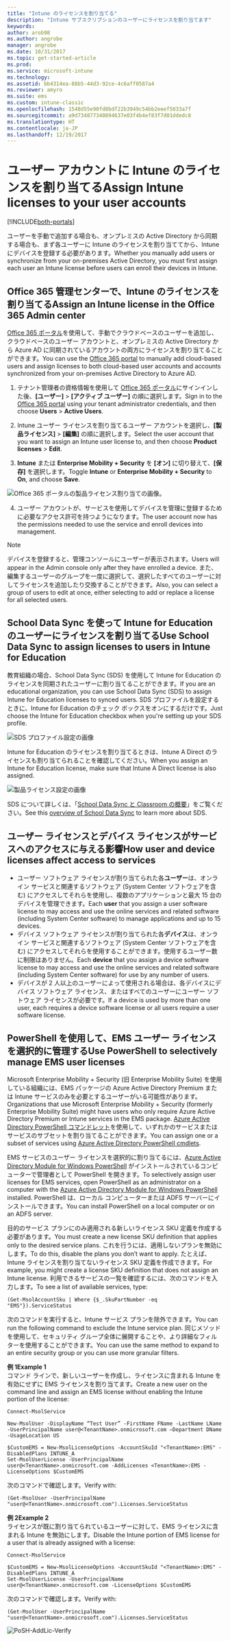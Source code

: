 ```yaml
---
title: "Intune のライセンスを割り当てる"
description: "Intune サブスクリプションのユーザーにライセンスを割り当てます"
keywords: 
author: arob98
ms.author: angrobe
manager: angrobe
ms.date: 10/31/2017
ms.topic: get-started-article
ms.prod: 
ms.service: microsoft-intune
ms.technology: 
ms.assetid: bb4314ea-88b5-44d3-92ce-4c6aff0587a4
ms.reviewer: amyro
ms.suite: ems
ms.custom: intune-classic
ms.openlocfilehash: 1548d55e90fd8bdf22b3949c54bb2eeef5033a7f
ms.sourcegitcommit: a9d734877340894637e03f4b4ef83f7d01ddedc8
ms.translationtype: HT
ms.contentlocale: ja-JP
ms.lasthandoff: 12/19/2017
---
```

# <a name="assign-intune-licenses-to-your-user-accounts"></a><span data-ttu-id="2d997-103">ユーザー アカウントに Intune のライセンスを割り当てる</span><span class="sxs-lookup"><span data-stu-id="2d997-103">Assign Intune licenses to your user accounts</span></span>

[!INCLUDE[both-portals](./includes/note-for-both-portals.md)]

<span data-ttu-id="2d997-104">ユーザーを手動で追加する場合も、オンプレミスの Active Directory から同期する場合も、まず各ユーザーに Intune のライセンスを割り当ててから、Intune にデバイスを登録する必要があります。</span><span class="sxs-lookup"><span data-stu-id="2d997-104">Whether you manually add users or synchronize from your on-premises Active Directory, you must first assign each user an Intune license before users can enroll their devices in Intune.</span></span>

## <a name="assign-an-intune-license-in-the-office-365-admin-center"></a><span data-ttu-id="2d997-105">Office 365 管理センターで、Intune のライセンスを割り当てる</span><span class="sxs-lookup"><span data-stu-id="2d997-105">Assign an Intune license in the Office 365 Admin center</span></span>

<span data-ttu-id="2d997-106">[Office 365 ポータル](http://go.microsoft.com/fwlink/p/?LinkId=698854)を使用して、手動でクラウドベースのユーザーを追加し、クラウドベースのユーザー アカウントと、オンプレミスの Active Directory から Azure AD に同期されているアカウントの両方にライセンスを割り当てることができます。</span><span class="sxs-lookup"><span data-stu-id="2d997-106">You can use the [Office 365 portal](http://go.microsoft.com/fwlink/p/?LinkId=698854) to manually add cloud-based users and assign licenses to both cloud-based user accounts and accounts synchronized from your on-premises Active Directory to Azure AD.</span></span>

1.  <span data-ttu-id="2d997-107">テナント管理者の資格情報を使用して [Office 365 ポータル](http://go.microsoft.com/fwlink/p/?LinkId=698854)にサインインした後、**[ユーザー]** > **[アクティブ ユーザー]** の順に選択します。</span><span class="sxs-lookup"><span data-stu-id="2d997-107">Sign in to the [Office 365 portal](http://go.microsoft.com/fwlink/p/?LinkId=698854) using your tenant administrator credentials, and then choose **Users** > **Active Users**.</span></span>

2.  <span data-ttu-id="2d997-108">Intune ユーザー ライセンスを割り当てるユーザー アカウントを選択し、**[製品ライセンス]** > **[編集]** の順に選択します。</span><span class="sxs-lookup"><span data-stu-id="2d997-108">Select the user account that you want to assign an Intune user license to, and then choose **Product licenses** > **Edit**.</span></span>

3.  <span data-ttu-id="2d997-109">**Intune** または **Enterprise Mobility + Security** を **[オン]** に切り替えて、**[保存]** を選択します。</span><span class="sxs-lookup"><span data-stu-id="2d997-109">Toggle **Intune** or **Enterprise Mobility + Security** to **On**, and choose **Save**.</span></span>

  ![Office 365 ポータルの製品ライセンス割り当ての画像。](./media/office-assign-license.png)

4. <span data-ttu-id="2d997-111">ユーザー アカウントが、サービスを使用してデバイスを管理に登録するために必要なアクセス許可を持つようになります。</span><span class="sxs-lookup"><span data-stu-id="2d997-111">The user account now has the permissions needed to use the service and enroll devices into management.</span></span>

> [!NOTE]
> <span data-ttu-id="2d997-112">デバイスを登録すると、管理コンソールにユーザーが表示されます。</span><span class="sxs-lookup"><span data-stu-id="2d997-112">Users will appear in the Admin console only after they have enrolled a device.</span></span> <span data-ttu-id="2d997-113">また、編集するユーザーのグループを一度に選択して、選択したすべてのユーザーに対してライセンスを追加したり交換することができます。</span><span class="sxs-lookup"><span data-stu-id="2d997-113">Also, you can select a group of users to edit at once,  either selecting to add or replace a license for all selected users.</span></span>

## <a name="use-school-data-sync-to-assign-licenses-to-users-in-intune-for-education"></a><span data-ttu-id="2d997-114">School Data Sync を使って Intune for Education のユーザーにライセンスを割り当てる</span><span class="sxs-lookup"><span data-stu-id="2d997-114">Use School Data Sync to assign licenses to users in Intune for Education</span></span>
<span data-ttu-id="2d997-115">教育組織の場合、School Data Sync (SDS) を使用して Intune for Education のライセンスを同期されたユーザーに割り当てることができます。</span><span class="sxs-lookup"><span data-stu-id="2d997-115">If you are an educational organization, you can use School Data Sync (SDS) to assign Intune for Education licenses to synced users.</span></span> <span data-ttu-id="2d997-116">SDS プロファイルを設定するときに、Intune for Education のチェック ボックスをオンにするだけです。</span><span class="sxs-lookup"><span data-stu-id="2d997-116">Just choose the Intune for Education checkbox when you're setting up your SDS profile.</span></span>  

![SDS プロファイル設定の画像](./media/i4e-sds-profile-setup-setting.png)

<span data-ttu-id="2d997-118">Intune for Education のライセンスを割り当てるときは、Intune A Direct のライセンスも割り当てられることを確認してください。</span><span class="sxs-lookup"><span data-stu-id="2d997-118">When you assign an Intune for Education license, make sure that Intune A Direct license is also assigned.</span></span>

![製品ライセンス設定の画像](./media/i4e-set-licenses.png)

<span data-ttu-id="2d997-120">SDS について詳しくは、「[School Data Sync と Classroom の概要](https://support.office.com/article/Overview-of-School-Data-Sync-and-Classroom-f3d1147b-4ade-4905-8518-508e729f2e91?ui=en-US&rs=en-US&ad=US)」をご覧ください。</span><span class="sxs-lookup"><span data-stu-id="2d997-120">See this [overview of School Data Sync](https://support.office.com/article/Overview-of-School-Data-Sync-and-Classroom-f3d1147b-4ade-4905-8518-508e729f2e91?ui=en-US&rs=en-US&ad=US) to learn more about SDS.</span></span>

## <a name="how-user-and-device-licenses-affect-access-to-services"></a><span data-ttu-id="2d997-121">ユーザー ライセンスとデバイス ライセンスがサービスへのアクセスに与える影響</span><span class="sxs-lookup"><span data-stu-id="2d997-121">How user and device licenses affect access to services</span></span>
* <span data-ttu-id="2d997-122">ユーザー ソフトウェア ライセンスが割り当てられた各**ユーザー**は、オンライン サービスと関連するソフトウェア (System Center ソフトウェアを含む) にアクセスしてそれらを使用し、複数のアプリケーションと最大 15 台のデバイスを管理できます。</span><span class="sxs-lookup"><span data-stu-id="2d997-122">Each **user** that you assign a user software license to may access and use the online services and related software (including System Center software) to manage applications and up to 15 devices.</span></span>
* <span data-ttu-id="2d997-123">デバイス ソフトウェア ライセンスが割り当てられた各**デバイス**は、オンライン サービスと関連するソフトウェア (System Center ソフトウェアを含む) にアクセスしてそれらを使用することができます。使用するユーザー数に制限はありません。</span><span class="sxs-lookup"><span data-stu-id="2d997-123">Each **device** that you assign a device software license to may access and use the online services and related software (including System Center software) for use by any number of users.</span></span>
* <span data-ttu-id="2d997-124">デバイスが 2 人以上のユーザーによって使用される場合は、各デバイスにデバイス ソフトウェア ライセンス、またはすべてのユーザーにユーザー ソフトウェア ライセンスが必要です。</span><span class="sxs-lookup"><span data-stu-id="2d997-124">If a device is used by more than one user, each requires a device software license or all users require a user software license.</span></span>

## <a name="use-powershell-to-selectively-manage-ems-user-licenses"></a><span data-ttu-id="2d997-125">PowerShell を使用して、EMS ユーザー ライセンスを選択的に管理する</span><span class="sxs-lookup"><span data-stu-id="2d997-125">Use PowerShell to selectively manage EMS user licenses</span></span>
<span data-ttu-id="2d997-126">Microsoft Enterprise Mobility + Security (旧 Enterprise Mobility Suite) を使用している組織には、EMS パッケージの Azure Active Directory Premium または Intune サービスのみを必要とするユーザーがいる可能性があります。</span><span class="sxs-lookup"><span data-stu-id="2d997-126">Organizations that use Microsoft Enterprise Mobility + Security (formerly Enterprise Mobility Suite) might have users who only require Azure Active Directory Premium or Intune services in the EMS package.</span></span> <span data-ttu-id="2d997-127">[Azure Active Directory PowerShell コマンドレット](https://msdn.microsoft.com/library/jj151815.aspx)を使用して、いずれかのサービスまたはサービスのサブセットを割り当てることができます。</span><span class="sxs-lookup"><span data-stu-id="2d997-127">You can assign one or a subset of services using [Azure Active Directory PowerShell cmdlets](https://msdn.microsoft.com/library/jj151815.aspx).</span></span>

<span data-ttu-id="2d997-128">EMS サービスのユーザー ライセンスを選択的に割り当てるには、[Azure Active Directory Module for Windows PowerShell](https://msdn.microsoft.com/library/jj151815.aspx#bkmk_installmodule) がインストールされているコンピューターで管理者として PowerShell を開きます。</span><span class="sxs-lookup"><span data-stu-id="2d997-128">To selectively assign user licenses for EMS services, open PowerShell as an administrator on a computer with the [Azure Active Directory Module for Windows PowerShell](https://msdn.microsoft.com/library/jj151815.aspx#bkmk_installmodule) installed.</span></span> <span data-ttu-id="2d997-129">PowerShell は、ローカル コンピューターまたは ADFS サーバーにインストールできます。</span><span class="sxs-lookup"><span data-stu-id="2d997-129">You can install PowerShell on a local computer or on an ADFS server.</span></span>

<span data-ttu-id="2d997-130">目的のサービス プランにのみ適用される新しいライセンス SKU 定義を作成する必要があります。</span><span class="sxs-lookup"><span data-stu-id="2d997-130">You must create a new license SKU definition that applies only to the desired service plans.</span></span> <span data-ttu-id="2d997-131">これを行うには、適用しないプランを無効にします。</span><span class="sxs-lookup"><span data-stu-id="2d997-131">To do this, disable the plans you don’t want to apply.</span></span> <span data-ttu-id="2d997-132">たとえば、Intune ライセンスを割り当てないライセンス SKU 定義を作成できます。</span><span class="sxs-lookup"><span data-stu-id="2d997-132">For example, you might create a license SKU definition that does not assign an Intune license.</span></span> <span data-ttu-id="2d997-133">利用できるサービスの一覧を確認するには、次のコマンドを入力します。</span><span class="sxs-lookup"><span data-stu-id="2d997-133">To see a list of available services, type:</span></span>

    (Get-MsolAccountSku | Where {$_.SkuPartNumber -eq "EMS"}).ServiceStatus

<span data-ttu-id="2d997-134">次のコマンドを実行すると、Intune サービス プランを除外できます。</span><span class="sxs-lookup"><span data-stu-id="2d997-134">You can run the following command to exclude the Intune service plan.</span></span> <span data-ttu-id="2d997-135">同じメソッドを使用して、セキュリティ グループ全体に展開することや、より詳細なフィルターを使用することができます。</span><span class="sxs-lookup"><span data-stu-id="2d997-135">You can use the same method to expand to an entire security group or you can use more granular filters.</span></span>

<span data-ttu-id="2d997-136">**例 1**</span><span class="sxs-lookup"><span data-stu-id="2d997-136">**Example 1**</span></span><br>
<span data-ttu-id="2d997-137">コマンド ラインで、新しいユーザーを作成し、ライセンスに含まれる Intune を有効にせずに EMS ライセンスを割り当てます。</span><span class="sxs-lookup"><span data-stu-id="2d997-137">Create a new user on the command line and assign an EMS license without enabling the Intune portion of the license:</span></span>

    Connect-MsolService

    New-MsolUser -DisplayName “Test User” -FirstName FName -LastName LName -UserPrincipalName user@<TenantName>.onmicrosoft.com –Department DName -UsageLocation US

    $CustomEMS = New-MsolLicenseOptions -AccountSkuId "<TenantName>:EMS" -DisabledPlans INTUNE_A
    Set-MsolUserLicense -UserPrincipalName user@<TenantName>.onmicrosoft.com -AddLicenses <TenantName>:EMS -LicenseOptions $CustomEMS


<span data-ttu-id="2d997-138">次のコマンドで確認します。</span><span class="sxs-lookup"><span data-stu-id="2d997-138">Verify with:</span></span>

    (Get-MsolUser -UserPrincipalName "user@<TenantName>.onmicrosoft.com").Licenses.ServiceStatus

<span data-ttu-id="2d997-139">**例 2**</span><span class="sxs-lookup"><span data-stu-id="2d997-139">**Example 2**</span></span><br>
<span data-ttu-id="2d997-140">ライセンスが既に割り当てられているユーザーに対して、EMS ライセンスに含まれる Intune を無効にします。</span><span class="sxs-lookup"><span data-stu-id="2d997-140">Disable the Intune portion of EMS license for a user that is already assigned with a license:</span></span>

    Connect-MsolService

    $CustomEMS = New-MsolLicenseOptions -AccountSkuId "<TenantName>:EMS" -DisabledPlans INTUNE_A
    Set-MsolUserLicense -UserPrincipalName user@<TenantName>.onmicrosoft.com -LicenseOptions $CustomEMS

<span data-ttu-id="2d997-141">次のコマンドで確認します。</span><span class="sxs-lookup"><span data-stu-id="2d997-141">Verify with:</span></span>

    (Get-MsolUser -UserPrincipalName "user@<TenantName>.onmicrosoft.com").Licenses.ServiceStatus

![PoSH-AddLic-Verify](./media/posh-addlic-verify.png)
